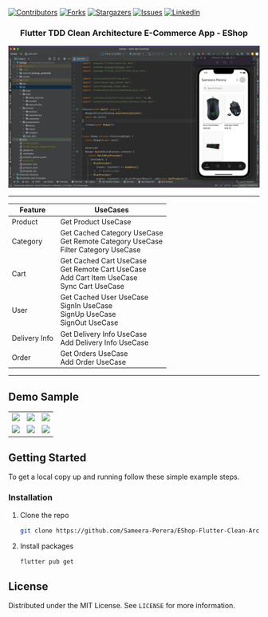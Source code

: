 [![Contributors][contributors-shield]][contributors-url]
[![Forks][forks-shield]][forks-url]
[![Stargazers][stars-shield]][stars-url]
[![Issues][issues-shield]][issues-url]
[![LinkedIn][linkedin-shield]][linkedin-url]
<!-- PROJECT LOGO -->
<p align="center">
  <h3 align="center">Flutter TDD Clean Architecture E-Commerce App - EShop</h3>
</p>

[![Product Name Screen Shot][product-screenshot]](https://example.com)

<!-- Features -->
---

| Feature       | UseCases                                                                                            |
|---------------|-----------------------------------------------------------------------------------------------------|
| Product       | Get Product UseCase                                                                                 |
| Category      | Get Cached Category UseCase<br/>Get Remote Category UseCase<br/>Filter Category UseCase             |
| Cart          | Get Cached Cart UseCase<br/>Get Remote Cart UseCase<br/>Add Cart Item UseCase<br/>Sync Cart UseCase |
| User          | Get Cached User UseCase<br/>SignIn UseCase<br/>SignUp UseCase<br/>SignOut UseCase                   |
| Delivery Info | Get Delivery Info UseCase<br/>Add Delivery Info UseCase                                             |
| Order         | Get Orders UseCase<br/>Add Order UseCase                                                            |

---

## Demo Sample

<div style="text-align: center">
    <table>
        <tr>
            <td style="text-align: center">
                <img src="https://res.cloudinary.com/dhyttttax/image/upload/v1695741758/RepoAssets/home-loading_r39lc6.gif" width="200"/>
            </td>            
            <td style="text-align: center">
                <img src="https://res.cloudinary.com/dhyttttax/image/upload/v1695743869/RepoAssets/home-navigation-min_q1cou5.gif" width="200"/>
            </td>
            <td style="text-align: center">
                <img src="https://res.cloudinary.com/dhyttttax/image/upload/v1695744798/RepoAssets/product-details-order_j0lvw5.gif" width="200" />
            </td>
        </tr>
        <tr>
            <td style="text-align: center">
                <img src="https://res.cloudinary.com/dhyttttax/image/upload/v1695745493/RepoAssets/user-delivery-infomarion_zr1eyv.gif" width="200"/>
            </td>
            <td style="text-align: center">
                <img src="https://res.cloudinary.com/dhyttttax/image/upload/v1695746530/RepoAssets/user-auth-screens_k3h6fw.gif" width="200"/>
            </td>
            <td style="text-align: center">
                <img src="https://res.cloudinary.com/dhyttttax/image/upload/v1695747060/RepoAssets/user-sign-in-loading_qjqmt0.gif" width="200"/>
            </td>
        </tr>
    </table>
</div>


<!-- GETTING STARTED -->
## Getting Started

To get a local copy up and running follow these simple example steps.

### Installation

1. Clone the repo
   ```sh
   git clone https://github.com/Sameera-Perera/EShop-Flutter-Clean-Architecture.git
   ```
2. Install packages
   ```sh
   flutter pub get
   ```

<!-- LICENSE -->
## License

Distributed under the MIT License. See `LICENSE` for more information.

<!-- MARKDOWN LINKS & IMAGES -->
<!-- https://www.markdownguide.org/basic-syntax/#reference-style-links -->
[contributors-shield]: https://img.shields.io/github/contributors/Sameera-Perera/EShop-Flutter-Clean-Architecture.svg?style=for-the-badge
[contributors-url]: https://github.com/Sameera-Perera/EShop-Flutter-Clean-Architecture/graphs/contributors
[forks-shield]: https://img.shields.io/github/forks/Sameera-Perera/EShop-Flutter-Clean-Architecture.svg?style=for-the-badge
[forks-url]: https://github.com/Sameera-Perera/EShop-Flutter-Clean-Architecture/network/members
[stars-shield]: https://img.shields.io/github/stars/Sameera-Perera/EShop-Flutter-Clean-Architecture.svg?style=for-the-badge
[stars-url]: https://github.com/Sameera-Perera/EShop-Flutter-Clean-Architecture/stargazers
[issues-shield]: https://img.shields.io/github/issues/Sameera-Perera/EShop-Flutter-Clean-Architecture.svg?style=for-the-badge
[issues-url]: https://github.com/Sameera-Perera/EShop-Flutter-Clean-Architecture/issues
[linkedin-shield]: https://img.shields.io/badge/-LinkedIn-black.svg?style=for-the-badge&logo=linkedin&colorB=555
[linkedin-url]: http://www.linkedin.com/in/sameera-perera-1148081b8
[product-screenshot]: readme_assets/splash.jpg
